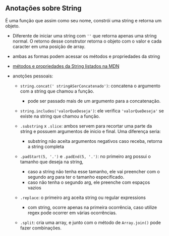 ## Anotações sobre String

É uma função que assim como seu nome, constrói uma string e retorna um objeto.

- Diferente de iniciar uma string com `''` que retorna apenas uma string normal. O retorno desse construtor retorna o objeto com o valor e cada caracter em uma posição de array.

- ambas as formas podem acessar os métodos e propriedades da string

- [métodos e propriedades da String listados na MDN](https://developer.mozilla.org/pt-BR/docs/conflicting/Web/JavaScript/Reference/Global_Objects/String) 

- anotções pessoais: 
  - `string.concat(' stringASerConcatenado')`: concatena o argumento com a string que chamou a função.
    - pode ser passado mais de um argumento para a concatenação.
  
  - `string.includes('valorQueDeseja')`: ele verifica `'valorQueDeseja'` se existe na string que chamou a função.

  - `.substring` x `.slice`: ambos servem para recortar uma parte da string e possuem argumentos de inicio e final. Uma diferença seria:
    - substring não aceita argumentos negativos caso receba, retorna a string completa

  - `.padStart(5, '.')` e `.padEnd(5, '.')`: no primeiro arg possui o tamanho que deseja na string, 
    - caso a string não tenha esse tamanho, ele vai preencher com o segundo arg para ter o tamanho especificado. 
    - caso não tenha o segundo arg, ele preenche com espaços vazios
  
  - `.replace`: o primeiro arg aceita string ou regular expressions
    - com string, ocorre apenas na primeira ocorrência, caso utilize regex pode ocorrer em várias ocorrências.
  
  - `.split`: cria uma array, e junto com o método de `Array.join()` pode fazer combinações.